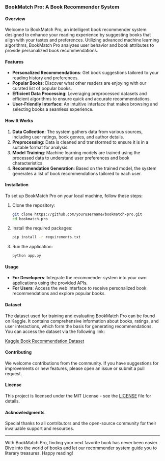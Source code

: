 ### BookMatch Pro: A Book Recommender System

#### Overview

Welcome to BookMatch Pro, an intelligent book recommender system designed to enhance your reading experience by suggesting books that align with your tastes and preferences. Utilizing advanced machine learning algorithms, BookMatch Pro analyzes user behavior and book attributes to provide personalized book recommendations.

#### Features

- **Personalized Recommendations**: Get book suggestions tailored to your reading history and preferences.
- **Popular Books**: Discover what other readers are enjoying with our curated list of popular books.
- **Efficient Data Processing**: Leveraging preprocessed datasets and efficient algorithms to ensure quick and accurate recommendations.
- **User-Friendly Interface**: An intuitive interface that makes browsing and selecting books a seamless experience.

#### How It Works

1. **Data Collection**: The system gathers data from various sources, including user ratings, book genres, and author details.
2. **Preprocessing**: Data is cleaned and transformed to ensure it is in a suitable format for analysis.
3. **Model Training**: Machine learning models are trained using the processed data to understand user preferences and book characteristics.
4. **Recommendation Generation**: Based on the trained model, the system generates a list of book recommendations tailored to each user.

#### Installation

To set up BookMatch Pro on your local machine, follow these steps:

1. Clone the repository:
   ```bash
   git clone https://github.com/yourusername/bookmatch-pro.git
   cd bookmatch-pro
   ```

2. Install the required packages:
   ```bash
   pip install -r requirements.txt
   ```

3. Run the application:
   ```bash
   python app.py
   ```

#### Usage

- **For Developers**: Integrate the recommender system into your own applications using the provided APIs.
- **For Users**: Access the web interface to receive personalized book recommendations and explore popular books.

#### Dataset

The dataset used for training and evaluating BookMatch Pro can be found on Kaggle. It contains comprehensive information about books, ratings, and user interactions, which form the basis for generating recommendations. You can access the dataset via the following link:

[Kaggle Book Recommendation Dataset](https://www.kaggle.com/datasets/arashnic/book-recommendation-dataset)

#### Contributing

We welcome contributions from the community. If you have suggestions for improvements or new features, please open an issue or submit a pull request.

#### License

This project is licensed under the MIT License - see the [LICENSE](LICENSE) file for details.

#### Acknowledgments

Special thanks to all contributors and the open-source community for their invaluable support and resources.

---

With BookMatch Pro, finding your next favorite book has never been easier. Dive into the world of books and let our recommender system guide you to literary treasures. Happy reading!
